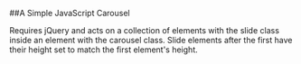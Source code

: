 ##A Simple JavaScript Carousel

Requires jQuery and acts on a collection of elements with the slide class inside an element with the carousel class. 
Slide elements after the first have their height set to match the first element's height.
